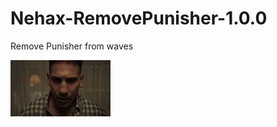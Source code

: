 # Nehax-RemovePunisher-1.0.0

Remove Punisher from waves

![ Alt text](punisher-the-punisher.gif) [](punisher-the-punisher.gif)
